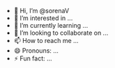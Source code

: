 - 👋 Hi, I’m @sorenaV
- 👀 I’m interested in ...
- 🌱 I’m currently learning ...
- 💞️ I’m looking to collaborate on ...
- 📫 How to reach me ...
- 😄 Pronouns: ...
- ⚡ Fun fact: ...

<!---
sorenaV/sorenaV is a ✨ special ✨ repository because its `README.md` (this file) appears on your GitHub profile.
You can click the Preview link to take a look at your changes.
--->

